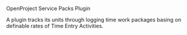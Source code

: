 OpenProject Service Packs Plugin

A plugin tracks its units through logging time work packages basing on definable rates of Time Entry Activities.